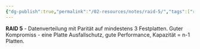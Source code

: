 ```yaml
---
{"dg-publish":true,"permalink":"/02-resources/notes/raid-5/","tags":["raid/parität","kompromiss/sicherheit-performance","informatik/hardware"],"noteIcon":"","updated":"2025-09-10T17:00:12.000+02:00"}
---
```



**RAID 5** - Datenverteilung mit Parität auf mindestens 3 Festplatten.
Guter Kompromiss - eine Platte Ausfallschutz, gute Performance, Kapazität = n-1 Platten.